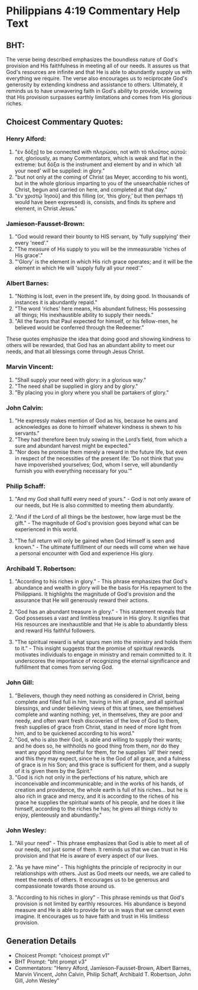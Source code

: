 # Philippians 4:19 Commentary Help Text

## BHT:
The verse being described emphasizes the boundless nature of God's provision and His faithfulness in meeting all of our needs. It assures us that God's resources are infinite and that He is able to abundantly supply us with everything we require. The verse also encourages us to reciprocate God's generosity by extending kindness and assistance to others. Ultimately, it reminds us to have unwavering faith in God's ability to provide, knowing that His provision surpasses earthly limitations and comes from His glorious riches.

## Choicest Commentary Quotes:
### Henry Alford:
1. "ἐν δόξῃ] to be connected with πληρώσει, not with τὸ πλοῦτος αὐτοῦ: not, gloriously, as many Commentators, which is weak and flat in the extreme: but δόξα is the instrument and element by and in which ‘all your need’ will be supplied: in glory." 
2. "but not only at the coming of Christ (as Meyer, according to his wont), but in the whole glorious imparting to you of the unsearchable riches of Christ, begun and carried on here, and completed at that day."
3. "ἐν χριστῷ Ἰησοῦ] and this filling (or, ‘this glory,’ but then perhaps τῇ would have been expressed) is, consists, and finds its sphere and element, in Christ Jesus."

### Jamieson-Fausset-Brown:
1. "God would reward their bounty to HIS servant, by 'fully supplying' their every 'need'." 
2. "The measure of His supply to you will be the immeasurable 'riches of His grace'." 
3. "'Glory' is the element in which His rich grace operates; and it will be the element in which He will 'supply fully all your need'."

### Albert Barnes:
1. "Nothing is lost, even in the present life, by doing good. In thousands of instances it is abundantly repaid."
2. "The word 'riches' here means, His abundant fullness; His possessing all things; His inexhaustible ability to supply their needs."
3. "All the favors that Paul expected for himself, or his fellow-men, he believed would be conferred through the Redeemer."

These quotes emphasize the idea that doing good and showing kindness to others will be rewarded, that God has an abundant ability to meet our needs, and that all blessings come through Jesus Christ.

### Marvin Vincent:
1. "Shall supply your need with glory: in a glorious way."
2. "The need shall be supplied in glory and by glory."
3. "By placing you in glory where you shall be partakers of glory."

### John Calvin:
1. "He expressly makes mention of God as his, because he owns and acknowledges as done to himself whatever kindness is shewn to his servants."
2. "They had therefore been truly sowing in the Lord’s field, from which a sure and abundant harvest might be expected."
3. "Nor does he promise them merely a reward in the future life, but even in respect of the necessities of the present life: 'Do not think that you have impoverished yourselves; God, whom I serve, will abundantly furnish you with everything necessary for you.'"

### Philip Schaff:
1. "And my God shall fulfil every need of yours." - God is not only aware of our needs, but He is also committed to meeting them abundantly. 

2. "And if the Lord of all things be the bestower, how large must be the gift." - The magnitude of God's provision goes beyond what can be experienced in this world. 

3. "The full return will only be gained when God Himself is seen and known." - The ultimate fulfillment of our needs will come when we have a personal encounter with God and experience His glory.

### Archibald T. Robertson:
1. "According to his riches in glory." - This phrase emphasizes that God's abundance and wealth in glory will be the basis for His repayment to the Philippians. It highlights the magnitude of God's provision and the assurance that He will generously reward their actions.

2. "God has an abundant treasure in glory." - This statement reveals that God possesses a vast and limitless treasure in His glory. It signifies that His resources are inexhaustible and that He is able to abundantly bless and reward His faithful followers.

3. "The spiritual reward is what spurs men into the ministry and holds them to it." - This insight suggests that the promise of spiritual rewards motivates individuals to engage in ministry and remain committed to it. It underscores the importance of recognizing the eternal significance and fulfillment that comes from serving God.

### John Gill:
1. "Believers, though they need nothing as considered in Christ, being complete and filled full in him, having in him all grace, and all spiritual blessings, and under believing views of this at times, see themselves complete and wanting nothing; yet, in themselves, they are poor and needy, and often want fresh discoveries of the love of God to them, fresh supplies of grace from Christ, stand in need of more light from him, and to be quickened according to his word."
2. "God, who is also their God, is able and willing to supply their wants; and he does so, he withholds no good thing from them, nor do they want any good thing needful for them, for he supplies 'all' their need; and this they may expect, since he is the God of all grace, and a fulness of grace is in his Son; and this grace is sufficient for them, and a supply of it is given them by the Spirit."
3. "God is rich not only in the perfections of his nature, which are inconceivable and incommunicable; and in the works of his hands, of creation and providence, the whole earth is full of his riches... but he is also rich in grace and mercy, and it is according to the riches of his grace he supplies the spiritual wants of his people, and he does it like himself, according to the riches he has; he gives all things richly to enjoy, plenteously and abundantly."

### John Wesley:
1. "All your need" - This phrase emphasizes that God is able to meet all of our needs, not just some of them. It reminds us that we can trust in His provision and that He is aware of every aspect of our lives.

2. "As ye have mine" - This highlights the principle of reciprocity in our relationships with others. Just as God meets our needs, we are called to meet the needs of others. It encourages us to be generous and compassionate towards those around us.

3. "According to his riches in glory" - This phrase reminds us that God's provision is not limited by earthly resources. His abundance is beyond measure and He is able to provide for us in ways that we cannot even imagine. It encourages us to have faith and trust in His limitless provision.


## Generation Details
- Choicest Prompt: "choicest prompt v1"
- BHT Prompt: "bht prompt v3"
- Commentators: "Henry Alford, Jamieson-Fausset-Brown, Albert Barnes, Marvin Vincent, John Calvin, Philip Schaff, Archibald T. Robertson, John Gill, John Wesley"
